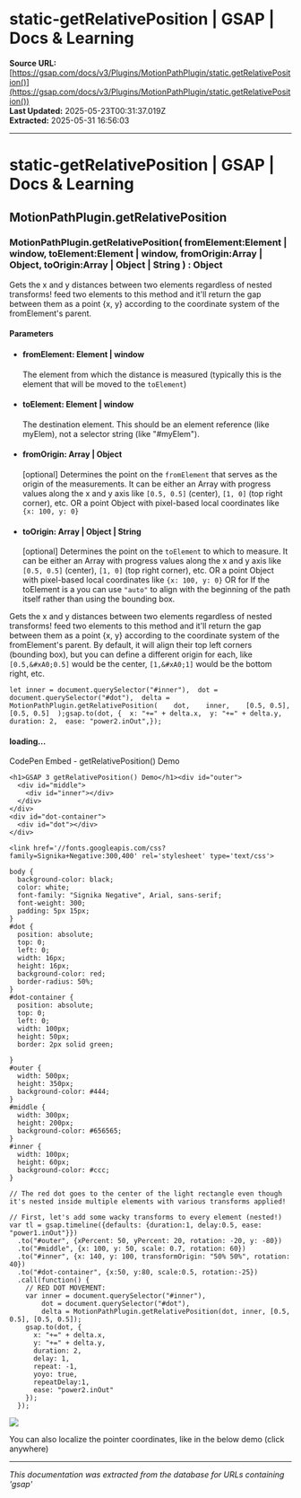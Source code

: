 # static-getRelativePosition | GSAP | Docs & Learning

**Source URL:** [https://gsap.com/docs/v3/Plugins/MotionPathPlugin/static.getRelativePosition()](https://gsap.com/docs/v3/Plugins/MotionPathPlugin/static.getRelativePosition())  
**Last Updated:** 2025-05-23T00:31:37.019Z  
**Extracted:** 2025-05-31 16:56:03

---

# static-getRelativePosition | GSAP | Docs & Learning

## MotionPathPlugin.getRelativePosition

### MotionPathPlugin.getRelativePosition( fromElement:Element | window, toElement:Element | window, fromOrigin:Array | Object, toOrigin:Array | Object | String ) : Object

Gets the x and y distances between two elements regardless of nested transforms! feed two elements to this method and it'll return the gap between them as a point {x, y} according to the coordinate system of the fromElement's parent.

#### Parameters

*   #### **fromElement**: Element | window
    
    The element from which the distance is measured (typically this is the element that will be moved to the `toElement`)
    
*   #### **toElement**: Element | window
    
    The destination element. This should be an element reference (like myElem), not a selector string (like "#myElem").
    
*   #### **fromOrigin**: Array | Object
    
    \[optional\] Determines the point on the `fromElement` that serves as the origin of the measurements. It can be either an Array with progress values along the x and y axis like `[0.5, 0.5]` (center), `[1, 0]` (top right corner), etc. OR a point Object with pixel-based local coordinates like `{x: 100, y: 0}`
    
*   #### **toOrigin**: Array | Object | String
    
    \[optional\] Determines the point on the `toElement` to which to measure. It can be either an Array with progress values along the x and y axis like `[0.5, 0.5]` (center), `[1, 0]` (top right corner), etc. OR a point Object with pixel-based local coordinates like `{x: 100, y: 0}` OR for If the toElement is a <path> you can use `"auto"` to align with the beginning of the path itself rather than using the bounding box.
    

Gets the x and y distances between two elements regardless of nested transforms! feed two elements to this method and it'll return the gap between them as a point {x, y} according to the coordinate system of the fromElement's parent. By default, it will align their top left corners (bounding box), but you can define a different origin for each, like `[0.5,&#xA0;0.5]` would be the center, `[1,&#xA0;1]` would be the bottom right, etc.

```
let inner = document.querySelector("#inner"),  dot = document.querySelector("#dot"),  delta = MotionPathPlugin.getRelativePosition(    dot,    inner,    [0.5, 0.5],    [0.5, 0.5]  );gsap.to(dot, {  x: "+=" + delta.x,  y: "+=" + delta.y,  duration: 2,  ease: "power2.inOut",});
```

#### loading...

  CodePen Embed - getRelativePosition() Demo  

```
<h1>GSAP 3 getRelativePosition() Demo</h1><div id="outer">
  <div id="middle">
    <div id="inner"></div>
  </div>
</div>
<div id="dot-container">
  <div id="dot"></div>
</div>

<link href='//fonts.googleapis.com/css?family=Signika+Negative:300,400' rel='stylesheet' type='text/css'>
```

```
body {
  background-color: black;
  color: white;
  font-family: "Signika Negative", Arial, sans-serif;
  font-weight: 300;
  padding: 5px 15px;
}
#dot {
  position: absolute;
  top: 0;
  left: 0;
  width: 16px;
  height: 16px;
  background-color: red;
  border-radius: 50%;
}
#dot-container {
  position: absolute;
  top: 0;
  left: 0;
  width: 100px;
  height: 50px;
  border: 2px solid green;

}
#outer {
  width: 500px;
  height: 350px;
  background-color: #444;
}
#middle {
  width: 300px;
  height: 200px;
  background-color: #656565;
}
#inner {
  width: 100px;
  height: 60px;
  background-color: #ccc;
}
```

```
// The red dot goes to the center of the light rectangle even though it's nested inside multiple elements with various transforms applied!

// First, let's add some wacky transforms to every element (nested!)
var tl = gsap.timeline({defaults: {duration:1, delay:0.5, ease: "power1.inOut"}})
  .to("#outer", {xPercent: 50, yPercent: 20, rotation: -20, y: -80})
  .to("#middle", {x: 100, y: 50, scale: 0.7, rotation: 60})
  .to("#inner", {x: 140, y: 100, transformOrigin: "50% 50%", rotation: 40})
  .to("#dot-container", {x:50, y:80, scale:0.5, rotation:-25})
  .call(function() {
    // RED DOT MOVEMENT:
    var inner = document.querySelector("#inner"),
        dot = document.querySelector("#dot"),
        delta = MotionPathPlugin.getRelativePosition(dot, inner, [0.5, 0.5], [0.5, 0.5]);
    gsap.to(dot, {
      x: "+=" + delta.x,
      y: "+=" + delta.y,
      duration: 2,
      delay: 1,
      repeat: -1,
      yoyo: true,
      repeatDelay:1,
      ease: "power2.inOut"
    });
  });

```

[![](https://assets.codepen.io/16327/internal/avatars/users/default.png?fit=crop&format=auto&height=256&version=1697554632&width=256)](https://codepen.io/GreenSock)

You can also localize the pointer coordinates, like in the below demo (click anywhere)

---

*This documentation was extracted from the database for URLs containing 'gsap'*
